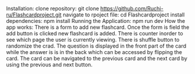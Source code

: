 Installation:
clone repository: git clone https://github.com/Ruchi-ru/Flashcardproject.git
navigate to rpoject file: cd Flashcardproject
install dependencies: npm install
Running the Application: npm run dev
How the app works:
There is a form to add new flashcard. Once the form is field the add button is clicked new flashcard is added. There is counter inorder to see which page the user is currently viewing. There is shuffle button to randomize the crad. The question is displayed in the front part of the card while the answer is is in the back which can be accessed by flipping the card. The card can be navigated to the previous card and the next card by using the previous and next button. 
